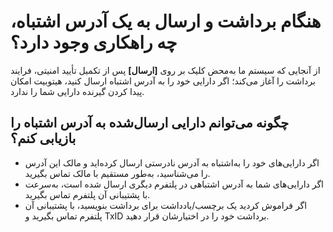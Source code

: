 # هنگام برداشت و ارسال به یک آدرس اشتباه، چه راهکاری وجود دارد؟

از آنجایی که سیستم ما به‌محض کلیک بر روی **[ارسال]** پس از تکمیل تأیید امنیتی، فرایند برداشت را آغاز می‌کند؛ اگر دارایی خود را به آدرس اشتباه ارسال کنید، هیتوبیت امکان پیدا کردن گیرنده دارایی شما را ندارد. 

## چگونه می‌توانم دارایی ارسال‌شده به آدرس اشتباه را بازیابی کنم؟

-	اگر دارایی‌های خود را به‌اشتباه به آدرس نادرستی ارسال کرده‌اید و مالک این آدرس را می‌شناسید، به‌طور مستقیم با مالک تماس بگیرید.
-	اگر دارایی‌های شما به آدرس اشتباهی در پلتفرم دیگری ارسال شده است، به‌سرعت با پشتیبانی آن پلتفرم تماس بگیرید.
-	اگر فراموش کردید یک برچسب/یادداشت برای برداشت بنویسید،  با پشتیبانی آن پلتفرم تماس بگیرید و TxID برداشت خود را در اختیارشان قرار دهید.

